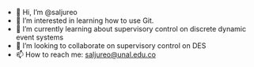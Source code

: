 - 👋 Hi, I’m @saljureo
- 👀 I’m interested in learning how to use Git.
- 🌱 I’m currently learning about supervisory control on discrete dynamic event systems
- 💞️ I’m looking to collaborate on supervisory control on DES
- 📫 How to reach me: saljureo@unal.edu.co

<!---
saljureo/saljureo is a ✨ special ✨ repository because its `README.md` (this file) appears on your GitHub profile.
You can click the Preview link to take a look at your changes.
--->
